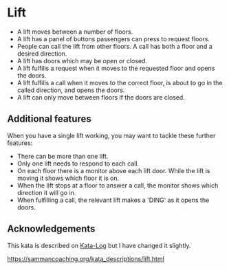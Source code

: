 # Lift

- A lift moves between a number of floors.
- A lift has a panel of buttons passengers can press to request floors.
- People can call the lift from other floors. A call has both a floor and a desired direction.
- A lift has doors which may be open or closed.
- A lift fulfills a request when it moves to the requested floor and opens the doors.
- A lift fulfills a call when it moves to the correct floor, is about to go in the called direction, and opens the doors.
- A lift can only move between floors if the doors are closed.

## Additional features

When you have a single lift working, you may want to tackle these further features:

- There can be more than one lift.
- Only one lift needs to respond to each call.
- On each floor there is a monitor above each lift door. While the lift is moving it shows which floor it is on.
- When the lift stops at a floor to answer a call, the monitor shows which direction it will go in.
- When fulfilling a call, the relevant lift makes a 'DING' as it opens the doors.

## Acknowledgements

This kata is described on [Kata-Log](https://kata-log.rocks/lift-kata) but I have changed it slightly.

https://sammancoaching.org/kata_descriptions/lift.html